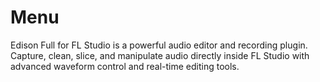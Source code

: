 # Menu
Edison Full for FL Studio is a powerful audio editor and recording plugin. Capture, clean, slice, and manipulate audio directly inside FL Studio with advanced waveform control and real-time editing tools.
